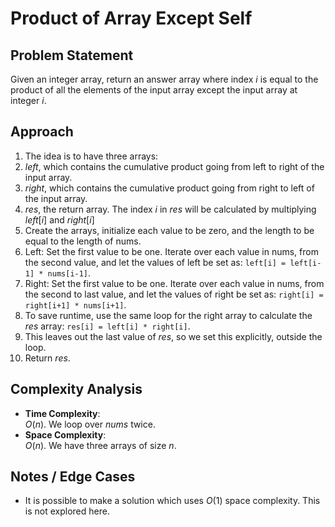 # Product of Array Except Self

## Problem Statement
Given an integer array, return an answer array where index $i$ is equal to the product of all the elements of the input array except the input array at integer $i$.

## Approach
1. The idea is to have three arrays: 
 1. $left$, which contains the cumulative product going from left to right of the input array.
 2. $right$, which contains the cumulative product going from right to left of the input array.
 3. $res$, the return array. The index $i$ in $res$ will be calculated by multiplying $left[i]$ and $right[i]$
2. Create the arrays, initialize each value to be zero, and the length to be equal to the length of nums.
3. Left: Set the first value to be one. Iterate over each value in nums, from the second value, and let the values of left be set as: `left[i] = left[i-1] * nums[i-1]`.
4. Right: Set the first value to be one. Iterate over each value in nums, from the second to last value, and let the values of right be set as: `right[i] = right[i+1] * nums[i+1]`.
5. To save runtime, use the same loop for the right array to calculate the $res$ array: `res[i] = left[i] * right[i]`.
6. This leaves out the last value of $res$, so we set this explicitly, outside the loop.
7. Return $res$.

## Complexity Analysis
- **Time Complexity**:  
  $O(n)$. We loop over $nums$ twice.
- **Space Complexity**:  
  $O(n)$. We have three arrays of size $n$.

## Notes / Edge Cases
- It is possible to make a solution which uses $O(1)$ space complexity. This is not explored here.
